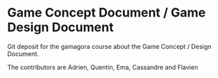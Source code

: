# Game Concept Document / Game Design Document

Git deposit for the gamagora course about the Game Concept / Design Document.

The contributors are Adrien, Quentin, Ema, Cassandre and Flavien